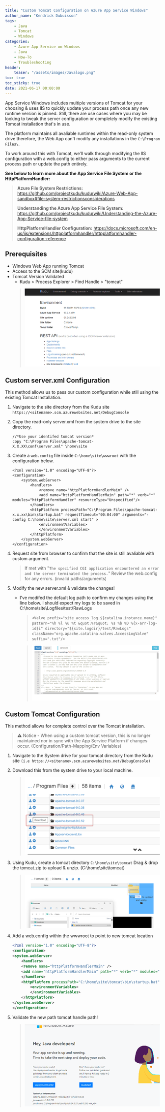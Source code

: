 ```yaml
---
title: "Custom Tomcat Configuration on Azure App Service Windows"
author_name: "Kendrick Dubuisson"
tags:
    - Java
    - Tomcat
    - Windows
categories:
    - Azure App Service on Windows
    - Java
    - How-To
    - Troubleshooting
header:
    teaser: "/assets/images/Javalogo.png" 
toc: true
toc_sticky: true
date: 2021-06-17 00:00:00
---
```


App Service Windows includes multiple versions of Tomcat for your choosing & uses IIS to quickly update your process path once any new runtime version is pinned. Still, there are use cases where you may be looking to tweak the server configuration or completely modify the existing Tomcat installation that's in use. 

The platform maintains all avaliable runtimes within the read-only system drive therefore, the Web App can't modify any installations in the `C:\Program Files\`.

To work around this with Tomcat, we'll walk through modifying the IIS configuration with a web.config to either pass arguments to the current process path or update the path entirely.

**See below to learn more about the App Service File System or the HttpPlatformHandler:**
>
> **Azure File System Restrictions:** https://github.com/projectkudu/kudu/wiki/Azure-Web-App-sandbox#file-system-restrictionsconsiderations
>
> **Understanding the Azure App Service File System:** https://github.com/projectkudu/kudu/wiki/Understanding-the-Azure-App-Service-file-system
>
> **HttpPlatformHandler Configuration:** https://docs.microsoft.com/en-us/iis/extensions/httpplatformhandler/httpplatformhandler-configuration-reference



## Prerequisites

- Windows Web App running Tomcat
- Access to the SCM site(kudu)
- Tomcat Version Validated
	- Kudu > Process Explorer > Find Handle > "tomcat"
    >  ![Startup Command on AppService Linux](/media/2021/12/tomcathandle.gif )


## Custom server.xml Configuration
This method allows us to pass our custom configuration while still using the existing Tomcat Installation. 

1. Navigate to the site directory from the Kudu site 
       `https://<sitename>.scm.azurewebsites.net/DebugConsole`
2. Copy the read-only server.xml from the system drive to the site directory.
   
    ```	
    //*Use your identifed tomcat version*
    copy "C:\Program Files\apache-tomcat-X.X.XX\conf\server.xml" \home\site
    ```
3. Create a `web.config` file inside `C:\home\site\wwwroot` with the configuration below.
	```
	<?xml version="1.0" encoding="UTF-8"?>
	<configuration>
		<system.webServer>
			<handlers> 
				<remove name="httpPlatformHandlerMain" /> 
				<add name="httpPlatformHandlerMain" path="*" verb="*" modules="httpPlatformHandler" resourceType="Unspecified"/>
			</handlers> 
			<httpPlatform processPath="C:\Program Files\apache-tomcat-x.x.xx\bin\startup.bat" requestTimeout="00:04:00" arguments="-config C:\home\site\server.xml start" > 
				<environmentVariables> 
				</environmentVariables> 
			</httpPlatform>
		</system.webServer> 
	</configuration>
	```
4. Request site from browser to confirm that the site is still avaliable with custom argument.
	> If met with "`The specified CGI application encountered an error and the server terminated the process.`" Review the web.config for any errors. (invalid paths/arguments)  
5. Modify the new server.xml & validate the changes! 
    - I've modifed the default log path to confirm my changes using the line below. I should expect my logs to be saved in C:\home\site\Logfiles\test\RawLogs
        > `<Valve prefix="site_access_log.${catalina.instance.name}" pattern="%h %l %u %t &quot;%r&quot; %s %b %D %{x-arr-log-id}i" directory="${site.logdir}/test/RawLogs" className="org.apache.catalina.valves.AccessLogValve" suffix=".txt"/>`
       
        >  ![Startup Command on AppService Linux](/media/2021/12/tomcatnewlogpath.gif)







## Custom Tomcat Configuration
This method allows for complete control over the Tomcat installation. 
>⚠️ Notice - When using a custom tomcat version, this is no longer maintained nor in sync with the App Service Platform if changes occur. (Configuration/Path-Mapping/Env Variables) 

1. Navigate to the System drive for your tomcat directory from the Kudu site `(i.e https://<sitename>.scm.azurewebsites.net/DebugConsole)`

2. Download this from the system drive to your local machine.
    >  ![Download](/media/2021/12/tomcatDL.png )
3. Using Kudu, create a tomcat directory `C:\home\site\tomcat` Drag & drop the tomcat.zip to upload & unzip. (C:\home\site\tomcat)
    >  ![Tomcat Copy](/media/2021/12/tomcatcopy.png )

4. Add a web.config within the wwwroot to point to new tomcat location
    ```xml
    <?xml version="1.0" encoding="UTF-8"?>
    <configuration>
    <system.webServer>
        <handlers>
        <remove name="httpPlatformHandlerMain" />
        <add name="httpPlatformHandlerMain" path="*" verb="*" modules="httpPlatformHandler" resourceType="Unspecified"/>
        </handlers>
        <httpPlatform processPath="C:\home\site\tomcat\bin\startup.bat" requestTimeout="00:04:00">
            <environmentVariables>
            </environmentVariables>
        </httpPlatform>
    </system.webServer>
    </configuration>
    ```

5. Validate the new path tomcat handle path!

    >  ![End](/media/2021/12/tomcatconfigupdate.gif )

